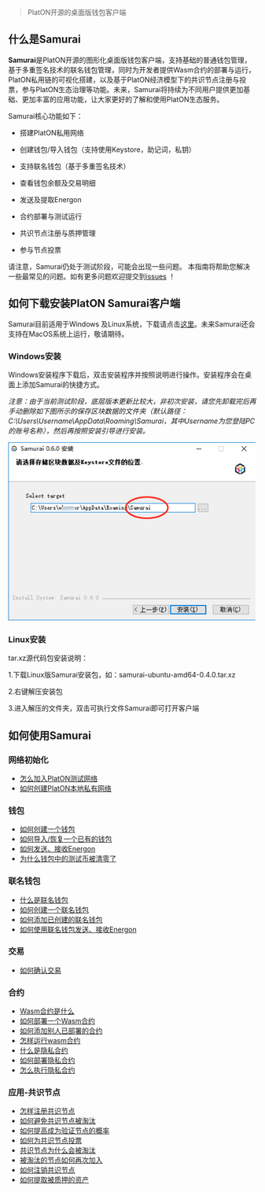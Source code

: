 > PlatON开源的桌面版钱包客户端

## 什么是Samurai

**Samurai**是PlatON开源的图形化桌面版钱包客户端，支持基础的普通钱包管理，基于多重签名技术的联名钱包管理，同时为开发者提供Wasm合约的部署与运行，PlatON私用链的可视化搭建，以及基于PlatON经济模型下的共识节点注册与投票，参与PlatON生态治理等功能。未来，Samurai将持续为不同用户提供更加基础、更加丰富的应用功能，让大家更好的了解和使用PlatON生态服务。

Samurai核心功能如下：

- 搭建PlatON私用网络

- 创建钱包/导入钱包（支持使用Keystore，助记词，私钥）

- 支持联名钱包（基于多重签名技术）

- 查看钱包余额及交易明细

- 发送及提取Energon

- 合约部署与测试运行

- 共识节点注册与质押管理

- 参与节点投票

请注意，Samurai仍处于测试阶段，可能会出现一些问题。 本指南将帮助您解决一些最常见的问题。如有更多问题欢迎提交到[issues](https://github.com/PlatONnetwork/Docs/issues) ！

## 如何下载安装PlatON Samurai客户端

Samurai目前适用于Windows 及Linux系统，下载请点击[这里](https://github.com/PlatONnetwork/Samurai/releases)。未来Samurai还会支持在MacOS系统上运行，敬请期待。

### Windows安装

Windows安装程序下载后，双击安装程序并按照说明进行操作。安装程序会在桌面上添加Samurai的快捷方式。

*注意：由于当前测试阶段，底层版本更新比较大，非初次安装，请您先卸载完后再手动删除如下图所示的保存区块数据的文件夹（默认路径：C:\Users\Username\AppData\Roaming\Samurai，其中Username为您登陆PC的账号名称），然后再按照安装引导进行安装。*

<img src="zh-cn/user-interfaces/platon-samurai/image/Keystore_address-cn.png" width = "503" height="362"/>  

### Linux安装

tar.xz源代码包安装说明：

1.下载Linux版Samurai安装包，如：samurai-ubuntu-amd64-0.4.0.tar.xz

2.右键解压安装包

3.进入解压的文件夹，双击可执行文件Samurai即可打开客户端

## 如何使用Samurai

### 网络初始化

- [怎么加入PlatON测试网络](/zh-cn/user-interfaces/platon-samurai/_网络初始化.md#怎么加入PlatON测试网络)
- [如何创建PlatON本地私有网络](/zh-cn/user-interfaces/platon-samurai/_网络初始化.md#如何创建PlatON本地私有网络)

### 钱包

- [如何创建一个钱包](/zh-cn/user-interfaces/platon-samurai/_钱包.md#如何创建一个钱包)
- [如何导入/恢复一个已有的钱包](/zh-cn/user-interfaces/platon-samurai/_钱包.md#%e5%a6%82%e4%bd%95%e5%af%bc%e5%85%a5%e6%81%a2%e5%a4%8d%e4%b8%80%e4%b8%aa%e5%b7%b2%e6%9c%89%e7%9a%84%e9%92%b1%e5%8c%85)
- [如何发送、接收Energon](/zh-cn/user-interfaces/platon-samurai/_钱包.md#%e5%a6%82%e4%bd%95%e5%8f%91%e9%80%81%e3%80%81%e6%8e%a5%e6%94%b6-energon)
- [为什么钱包中的测试币被清零了](/zh-cn/user-interfaces/platon-samurai/_钱包.md#为什么钱包中的测试币被清零了)

### 联名钱包

- [什么是联名钱包](/zh-cn/user-interfaces/platon-samurai/_联名钱包.md#什么是联名钱包)
- [如何创建一个联名钱包](/zh-cn/user-interfaces/platon-samurai/_联名钱包.md#如何创建一个联名钱包)
- [如何添加已创建的联名钱包](/zh-cn/user-interfaces/platon-samurai/_联名钱包.md#如何添加已创建的联名钱包)
- [如何使用联名钱包发送、接收Energon](/zh-cn/user-interfaces/platon-samurai/_联名钱包.md#如何使用联名钱包发送、接收Energon)

### 交易

- [如何确认交易](/zh-cn/user-interfaces/platon-samurai/_交易.md#如何确认交易)

### 合约

- [Wasm合约是什么](/zh-cn/user-interfaces/platon-samurai/_合约.md#Wasm合约是什么)
- [如何部署一个Wasm合约](/zh-cn/user-interfaces/platon-samurai/_合约.md#如何部署一个Wasm合约)
- [如何添加别人已部署的合约](/zh-cn/user-interfaces/platon-samurai/_合约.md#如何添加别人已部署的合约)
- [怎样运行wasm合约](/zh-cn/user-interfaces/platon-samurai/_合约.md#怎样运行Wasm合约)
- [什么是隐私合约](/zh-cn/user-interfaces/platon-samurai/_合约.md#什么是隐私合约)
- [如何部署隐私合约](/zh-cn/user-interfaces/platon-samurai/_合约.md#如何部署隐私合约)
- [怎么执行隐私合约](/zh-cn/user-interfaces/platon-samurai/_合约.md#怎么执行隐私合约)

### 应用-共识节点

- [怎样注册共识节点](/zh-cn/user-interfaces/platon-samurai/_竞选节点.md#怎样注册共识节点)
- [如何避免共识节点被淘汰](/zh-cn/user-interfaces/platon-samurai/_竞选节点.md#如何避免共识节点被淘汰)
- [如何提高成为验证节点的概率](/zh-cn/user-interfaces/platon-samurai/_竞选节点.md#如何提高成为验证节点的概率)
- [如何为共识节点投票](/zh-cn/user-interfaces/platon-samurai/_竞选节点.md#如何为共识节点投票)
- [共识节点为什么会被淘汰](/zh-cn/user-interfaces/platon-samurai/_竞选节点.md#共识节点为什么会被淘汰)
- [被淘汰的节点如何再次加入](/zh-cn/user-interfaces/platon-samurai/_竞选节点.md#被淘汰的节点如何再次加入)
- [如何注销共识节点](/zh-cn/user-interfaces/platon-samurai/_竞选节点.md#如何注销共识节点)
- [如何提取被质押的资产](/zh-cn/user-interfaces/platon-samurai/_竞选节点.md#如何提取被质押的资产)

